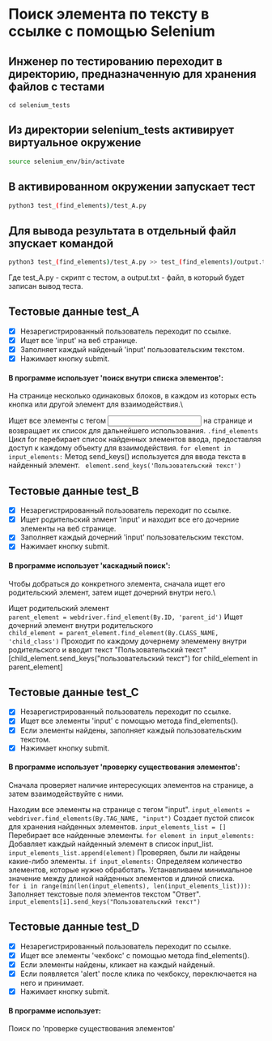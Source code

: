 # Поиск элемента по тексту в ссылке с помощью Selenium

## Инженер по тестированию переходит в директорию, предназначенную для хранения файлов с тестами
```
cd selenium_tests
```
## Из директории selenium_tests активирует виртуальное окружение
```sh
source selenium_env/bin/activate
```
## В активированном окружении запускает тест 
```sh
python3 test_(find_elements)/test_A.py
```
## Для вывода результата в отдельный файл зпускает командой 
```sh
python3 test_(find_elements)/test_A.py >> test_(find_elements)/output.txt
```
Где test_A.py -  скрипт с тестом, а output.txt - файл, в который будет записан вывод теста.

## Тестовые данные test_A
- [x] Незарегистрированный пользователь переходит по ссылке.
- [x] Ищет все 'input' на веб странице.
- [x] Заполняет каждый найденый 'input' пользовательским текстом.
- [x] Нажимает  кнопку submit.
#### В программе использует 'поиск внутри списка элементов':
На странице несколько одинаковых блоков, в каждом из которых есть кнопка или другой элемент для взаимодействия.\

Ищет все элементы с тегом <input> на странице и возвращает их список для дальнейшего использования.
 ```.find_elements```
Цикл for перебирает список найденных элементов ввода, предоставляя доступ к каждому объекту для взаимодействия.
```for element in input_elements:```
Метод send_keys() используется для ввода текста в найденный элемент.
``` element.send_keys('Пользовательский текст')```


## Тестовые данные test_B
- [x] Незарегистрированный пользователь переходит по ссылке.
- [x] Ищет родительский элмент 'input' и находит все его дочерние элементы на веб странице.
- [x] Заполняет каждый дочерний 'input' пользовательским текстом.
- [x] Нажимает  кнопку submit.
#### В программе использует 'каскадный поиск': 
Чтобы добраться до конкретного элемента, сначала ищет его родительский элемент, затем ищет дочерний внутри него.\

Ищет родительский элемент\
```parent_element = webdriver.find_element(By.ID, 'parent_id')```
Ищет дочерний элемент внутри родительского\
```child_element = parent_element.find_element(By.CLASS_NAME, 'child_class')```
Проходит по каждому дочернему элемемену внутри родительского и вводит текст "Пользовательский текст"\
[child_element.send_keys("пользовательский текст") for child_element in parent_element]    


## Тестовые данные test_C
- [x] Незарегистрированный пользователь переходит по ссылке.
- [x] Ищет все элементы 'input' c помощью метода find_elements().
- [x] Если элементы найдены, заполняет каждый пользовательским текстом.
- [x] Нажимает  кнопку submit.
#### В программе использует 'проверку существования элементов': 
Сначала проверяет наличие интересующих элементов на странице, а затем взаимодействуйте с ними.

Находим все элементы на странице с тегом "input".
```input_elements = webdriver.find_elements(By.TAG_NAME, "input")```
Cоздает пустой список для хранения найденных элементов.
 ```input_elements_list = [] ```
Перебирает все найденные элементы.
```for element in input_elements: ```
Добавляет каждый найденный элемент в список input_list.
```input_elements_list.append(element)```
Проверяеn, были ли найдены какие-либо элементы.
 ```if input_elements:```
Определяем количество элементов, которые нужно обработать.
Устанавливаем минимальное значение между длиной найденных элементов и длиной списка.
 ```       for i in range(min(len(input_elements), len(input_elements_list))): ```
Заполняет текстовые поля элементов текстом "Ответ".
 ```input_elements[i].send_keys("Пользовательский текст")```

## Тестовые данные test_D
- [x] Незарегистрированный пользователь переходит по ссылке.
- [x] Ищет все  элементы 'чекбокс' c помощью метода find_elements().
- [x] Если элементы найдены, кликает на  каждый найденый.
- [x] Если появляется 'alert' после клика по чекбоксу, переключается на него и принимает.
- [x] Нажимает  кнопку submit.
#### В программе использует: 
Поиск по 'проверке существования элементов'
